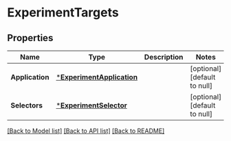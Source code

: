 # ExperimentTargets

## Properties
Name | Type | Description | Notes
------------ | ------------- | ------------- | -------------
**Application** | [***ExperimentApplication**](experiment.Application.md) |  | [optional] [default to null]
**Selectors** | [***ExperimentSelector**](experiment.Selector.md) |  | [optional] [default to null]

[[Back to Model list]](../README.md#documentation-for-models) [[Back to API list]](../README.md#documentation-for-api-endpoints) [[Back to README]](../README.md)

